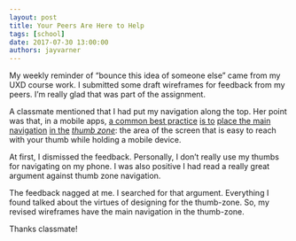 ```yaml
---
layout: post
title: Your Peers Are Here to Help
tags: [school]
date: 2017-07-30 13:00:00
authors: jayvarner
---
```

My weekly reminder of “bounce this idea of someone else” came from my UXD course work. I submitted some draft wireframes for feedback from my peers. I’m really glad that was part of the assignment.

A classmate mentioned that I had put my navigation along the top. Her point was that, in a mobile apps, [a common ](https://uxplanet.org/perfect-bottom-navigation-for-mobile-app-effabbb98c0f) [best practice](https://uxplanet.org/mobile-design-best-practices-2d16d37ecfe) [is to](http://blog.usabilla.com/designing-thumbs-thumb-zone/) [place the main navigation](https://medium.com/tall-west/lets-ditch-the-nav-bar-3692cb17cc67) [in the](http://gizmodo.com/how-to-design-for-thumbs-in-the-era-of-huge-screens-1636955848) [*thumb zone*](https://www.smashingmagazine.com/2016/09/the-thumb-zone-designing-for-mobile-users/): the area of the screen that is easy to reach with your thumb while holding a mobile device.

At first, I dismissed the feedback. Personally, I don’t really use my thumbs for navigating on my phone. I was also positive I had read a really great argument against thumb zone navigation.

The feedback nagged at me. I searched for that argument. Everything I found talked about the virtues of designing for the thumb-zone. So, my revised wireframes have the main navigation in the thumb-zone.

Thanks classmate!
